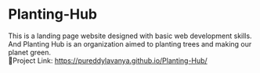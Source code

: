 # Planting-Hub<br>
This is a landing page website designed with basic web development skills.<br>
And Planting Hub is an organization aimed to planting trees and making our planet green.<br>
🔗Project Link: https://pureddylavanya.github.io/Planting-Hub/
